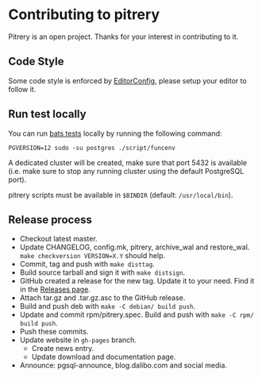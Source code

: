 # Contributing to pitrery

Pitrery is an open project. Thanks for your interest in contributing to it.


## Code Style

Some code style is enforced by [EditorConfig](https://editorconfig.org/), please
setup your editor to follow it.


## Run test locally

You can run [bats tests](https://github.com/sstephenson/bats) locally by
running the following command:

`PGVERSION=12 sudo -su postgres ./script/funcenv`

A dedicated cluster will be created, make sure that port 5432 is available
(i.e. make sure to stop any running cluster using the default PostgreSQL port).

pitrery scripts must be available in `$BINDIR` (default: `/usr/local/bin`).

## Release process

- Checkout latest master.
- Update CHANGELOG, config.mk, pitrery, archive\_wal and restore\_wal. `make
  checkversion VERSION=X.Y` should help.
- Commit, tag and push with `make disttag`.
- Build source tarball and sign it with `make distsign`.
- GitHub created a release for the new tag. Update it to your need. Find it in
  the [Releases page](https://github.com/dalibo/pitrery/releases).
- Attach tar.gz and .tar.gz.asc to the GitHub release.
- Build and push deb with `make -C debian/ build push`.
- Update and commit rpm/pitrery.spec. Build and push with `make -C rpm/ build
  push`.
- Push these commits.
- Update website in `gh-pages` branch.
  - Create news entry.
  - Update download and documentation page.
- Announce: pgsql-announce, blog.dalibo.com and social media.
